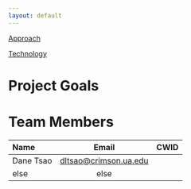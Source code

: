 ```yaml
---
layout: default
---
```


[Approach](/UA-Bball-Wearable-Project/sprint)

[Technology](/UA-Bball-Wearable-Project/tech)

# Project Goals

# Team Members
| Name         | Email         | CWID                      |
| :----------- | :--------------: | -------------------------: |
| Dane Tsao | dltsao@crimson.ua.edu |   |
| else    | else   |  |